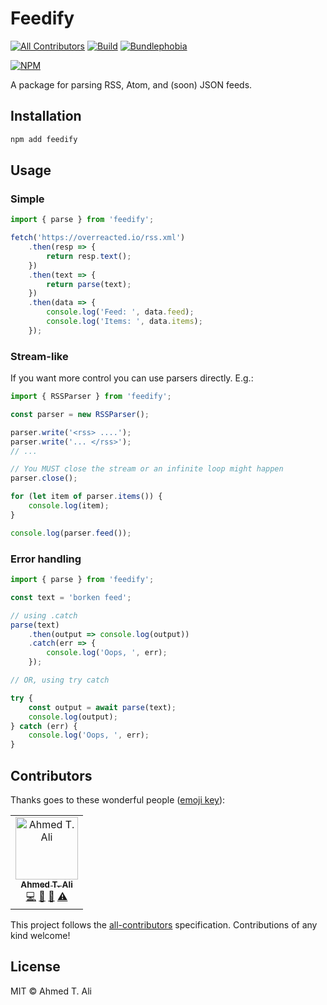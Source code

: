 # Feedify

[![All Contributors](https://img.shields.io/badge/all_contributors-1-orange.svg?style=flat-square)](#contributors) [![Build](https://img.shields.io/travis/z0al/feedify.svg)](https://travis-ci.org/z0al/feedify) [![Bundlephobia](https://img.shields.io/bundlephobia/minzip/feedify.svg)](https://bundlephobia.com/result?p=feedify)

[![NPM](https://nodei.co/npm/feedify.png?downloads=true&downloadRank=true&stars=true)](https://nodei.co/npm/feedify/)

A package for parsing RSS, Atom, and (soon) JSON feeds.

## Installation

```sh
npm add feedify
```

## Usage

### Simple

```javascript
import { parse } from 'feedify';

fetch('https://overreacted.io/rss.xml')
	.then(resp => {
		return resp.text();
	})
	.then(text => {
		return parse(text);
	})
	.then(data => {
		console.log('Feed: ', data.feed);
		console.log('Items: ', data.items);
	});
```

### Stream-like

If you want more control you can use parsers directly. E.g.:

```javascript
import { RSSParser } from 'feedify';

const parser = new RSSParser();

parser.write('<rss> ....');
parser.write('... </rss>');
// ...

// You MUST close the stream or an infinite loop might happen
parser.close();

for (let item of parser.items()) {
	console.log(item);
}

console.log(parser.feed());
```

### Error handling

```javascript
import { parse } from 'feedify';

const text = 'borken feed';

// using .catch
parse(text)
	.then(output => console.log(output))
	.catch(err => {
		console.log('Oops, ', err);
	});

// OR, using try catch

try {
	const output = await parse(text);
	console.log(output);
} catch (err) {
	console.log('Oops, ', err);
}
```

## Contributors

Thanks goes to these wonderful people ([emoji key](https://allcontributors.org/docs/en/emoji-key)):

<!-- ALL-CONTRIBUTORS-LIST:START - Do not remove or modify this section -->
<!-- prettier-ignore -->
<table><tr><td align="center"><a href="https://ahmed.sd"><img src="https://avatars1.githubusercontent.com/u/12673605?v=4" width="100px;" alt="Ahmed T. Ali"/><br /><sub><b>Ahmed T. Ali</b></sub></a><br /><a href="https://github.com/Ahmed T. Ali/feedify/commits?author=z0al" title="Code">💻</a> <a href="https://github.com/Ahmed T. Ali/feedify/commits?author=z0al" title="Documentation">📖</a> <a href="#maintenance-z0al" title="Maintenance">🚧</a> <a href="https://github.com/Ahmed T. Ali/feedify/commits?author=z0al" title="Tests">⚠️</a></td></tr></table>

<!-- ALL-CONTRIBUTORS-LIST:END -->

This project follows the [all-contributors](https://github.com/all-contributors/all-contributors) specification. Contributions of any kind welcome!

## License

MIT © Ahmed T. Ali
